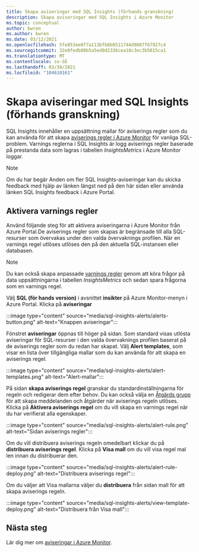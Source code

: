```yaml
---
title: Skapa aviseringar med SQL Insights (förhands granskning)
description: Skapa aviseringar med SQL Insights i Azure Monitor
ms.topic: conceptual
author: bwren
ms.author: bwren
ms.date: 03/12/2021
ms.openlocfilehash: 5fe853ee0f7a113bfb8b0511744d9087f67927c4
ms.sourcegitcommit: 32e0fedb80b5a5ed0d2336cea18c3ec3b5015ca1
ms.translationtype: MT
ms.contentlocale: sv-SE
ms.lasthandoff: 03/30/2021
ms.locfileid: "104610161"
---
```

# <a name="create-alerts-with-sql-insights-preview"></a>Skapa aviseringar med SQL Insights (förhands granskning)
SQL Insights innehåller en uppsättning mallar för aviserings regler som du kan använda för att skapa [aviserings regler i Azure Monitor](../alert/../alerts/alerts-overview.md) för vanliga SQL-problem. Varnings reglerna i SQL Insights är logg aviserings regler baserade på prestanda data som lagras i tabellen *InsightsMetrics* i Azure Monitor loggar.  

> [!NOTE]
> Om du har begär Anden om fler SQL Insights-aviseringar kan du skicka feedback med hjälp av länken längst ned på den här sidan eller använda länken SQL Insights feedback i Azure Portal.

## <a name="enable-alert-rules"></a>Aktivera varnings regler 
Använd följande steg för att aktivera aviseringarna i Azure Monitor från Azure Portal.De aviserings regler som skapas är begränsade till alla SQL-resurser som övervakas under den valda övervaknings profilen.  När en varnings regel utlöses utlöses den på den aktuella SQL-instansen eller databasen.

> [!NOTE]
> Du kan också skapa anpassade [varnings regler](../alerts/alerts-log.md) genom att köra frågor på data uppsättningarna i tabellen *InsightsMetrics* och sedan spara frågorna som en varnings regel. 

Välj **SQL (för hands version)** i avsnittet **insikter** på Azure Monitor-menyn i Azure Portal. Klicka på **aviseringar**

:::image type="content" source="media/sql-insights-alerts/alerts-button.png" alt-text="Knappen aviseringar":::

Fönstret **aviseringar** öppnas till höger på sidan. Som standard visas utlösta aviseringar för SQL-resurser i den valda övervaknings profilen baserat på de aviserings regler som du redan har skapat. Välj **Alert templates**, som visar en lista över tillgängliga mallar som du kan använda för att skapa en aviserings regel.

:::image type="content" source="media/sql-insights-alerts/alert-templates.png" alt-text="Alert-mallar":::

På sidan **skapa aviserings regel** granskar du standardinställningarna för regeln och redigerar dem efter behov. Du kan också välja en [Åtgärds grupp](../alerts/action-groups.md) för att skapa meddelanden och åtgärder när aviserings regeln utlöses. Klicka på **Aktivera aviserings regel** om du vill skapa en varnings regel när du har verifierat alla egenskaper.


:::image type="content" source="media/sql-insights-alerts/alert-rule.png" alt-text="Sidan aviserings regler":::

Om du vill distribuera aviserings regeln omedelbart klickar du på **distribuera aviserings regel**. Klicka på **Visa mall** om du vill visa regel mal len innan du distribuerar den.

:::image type="content" source="media/sql-insights-alerts/alert-rule-deploy.png" alt-text="Distribuera aviserings regel":::

Om du väljer att Visa mallarna väljer du **distribuera** från sidan mall för att skapa aviserings regeln.

:::image type="content" source="media/sql-insights-alerts/view-template-deploy.png" alt-text="Distribuera från Visa mall":::


## <a name="next-steps"></a>Nästa steg

Lär dig mer om [aviseringar i Azure Monitor](../alerts/alerts-overview.md).

